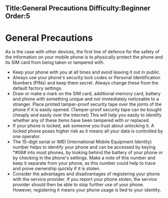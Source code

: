 Title:General Precautions
Difficulty:Beginner
Order:5
---
# General Precautions

As is the case with other devices, the first line of defence for the safety of the information on your mobile phone is to physically protect the phone and its SIM card from being taken or tampered with.

*   Keep your phone with you at all times and avoid leaving it out in public.
*   Always use your phone's security lock codes or Personal Identification Numbers (PINs) and keep them secret. Always change these from the default factory settings.
*   Draw or make a mark on the SIM card, additional memory card, battery and phone with something unique and not immediately noticeable to a stranger. Place printed tamper-proof security tape over the joints of the phone if it is easily opened. (Tamper-proof security tape can be bought cheaply and easily over the internet) This will help you easily to identify whether any of these items have been tampered with or replaced.
*   If your phone is locked, ask someone you trust about unlocking it. A locked phone poses higher risk as it means all your data is controlled by one operator.
*   The 15-digit serial or IMEI (International Mobile Equipment Identity) number helps to identify your phone and can be accessed by keying *#06# into most phones, by looking behind the battery of your phone or by checking in the phone's settings. Make a note of this number and keep it separate from your phone, as this number could help to trace and prove ownership quickly if it is stolen.
*   Consider the advantages and disadvantages of registering your phone with the service provider. If you report your phone stolen, the service provider should then be able to stop further use of your phone. However, registering it means your phone usage is tied to your identity.